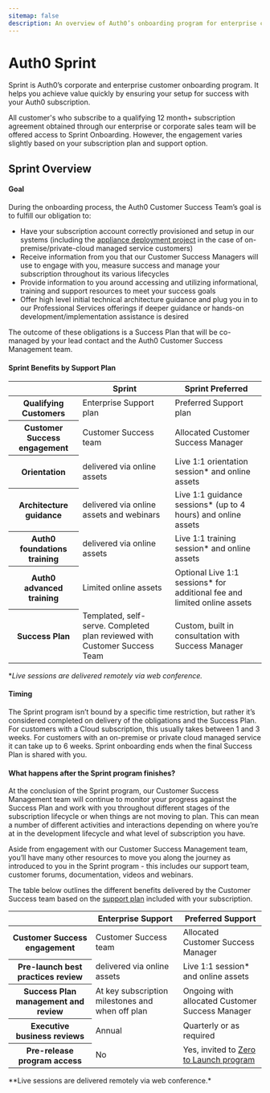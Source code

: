 ```yaml
---
sitemap: false
description: An overview of Auth0’s onboarding program for enterprise customers.
---
```


# Auth0 Sprint

Sprint is Auth0’s corporate and enterprise customer onboarding program.  It helps you achieve value quickly by ensuring your setup for success with your Auth0 subscription.

All customer's who subscribe to a qualifying 12 month+ subscription agreement obtained through our enterprise or corporate sales team  will be offered access to Sprint Onboarding.  However, the engagement varies slightly based on your subscription plan and support option.

## Sprint Overview

#### Goal

During the onboarding process, the Auth0 Customer Success Team’s goal is to fulfill our obligation to:

* Have your subscription account correctly provisioned and setup in our systems (including the [appliance deployment project](/onboarding/appliance-sprint) in the case of on-premise/private-cloud managed service customers)
* Receive information from you that our Customer Success Managers will use to engage with you, measure success and manage your subscription throughout its various lifecycles
* Provide information to you around accessing and utilizing informational, training and support resources to meet your success goals
* Offer high level initial technical architecture guidance and plug you in to our Professional Services offerings if deeper guidance or hands-on development/implementation assistance is desired

The outcome of these obligations is a Success Plan that will be co-managed by your lead contact and the Auth0 Customer Success Management team.

#### Sprint Benefits by Support Plan

<table class="table">
  <thead>
    <tr>
      <th></th>
      <th>Sprint</th>
      <th>Sprint Preferred</th>
    </tr>
  </thead>
  <tbody>
      <tr>
      <th>Qualifying Customers</th>
      <td>Enterprise Support plan</td>
      <td>Preferred Support plan</td>
    </tr>
    <tr>
      <th>Customer Success engagement</th>
      <td>Customer Success team</td>
      <td>Allocated Customer Success Manager</td>
    </tr>
    <tr>
      <th>Orientation</th>
      <td>delivered via online assets</td>
      <td>Live 1:1 orientation session* and online assets</td>
    </tr>
    <tr>
      <th>Architecture guidance</th>
      <td>delivered via online assets and webinars</td>
      <td>Live 1:1 guidance sessions* (up to 4 hours) and online assets</td>
    </tr>
    <tr>
      <th>Auth0 foundations training</th>
      <td>delivered via online assets</td>
      <td>Live 1:1 training session* and online assets</td>
    </tr>
    <tr>
      <th>Auth0 advanced training</th>
      <td>Limited online assets</td>
      <td>Optional Live 1:1 sessions* for additional fee and limited online assets</td>
    </tr>
    <tr>
      <th>Success Plan</th>
      <td>Templated, self-serve. Completed plan reviewed with Customer Success Team</td>
      <td>Custom, built in consultation with Success Manager</td>
    </tr>
  </tbody>
</table>

**Live sessions are delivered remotely via web conference.*

#### Timing

The Sprint program isn’t bound by a specific time restriction, but rather it’s considered completed on delivery of the obligations and the Success Plan.  For customers with a Cloud subscription, this usually takes between 1 and 3 weeks.  For customers with an on-premise or private cloud managed service it can take up to 6 weeks.  Sprint onboarding ends when the final Success Plan is shared with you.

#### What happens after the Sprint program finishes?

At the conclusion of the Sprint program, our Customer Success Management team will continue to monitor your progress against the Success Plan and work with you throughout different stages of the subscription lifecycle or when things are not moving to plan.  This can mean a number of different activities and interactions depending on where you’re at in the development lifecycle and what level of subscription you have.

Aside from engagement with our Customer Success Management team, you’ll have many other resources to move you along the journey as introduced to you in the Sprint program - this includes our support team, customer forums, documentation, videos and webinars.

The table below outlines the different benefits delivered by the Customer Success team based on the [support plan](/support) included with your subscription.

<table class="table">
  <thead>
    <tr>
      <th></th>
      <th>Enterprise Support</th>
      <th>Preferred Support</th>
    </tr>
  </thead>
  <tbody>
      <tr>
      <th>Customer Success engagement</th>
      <td>Customer Success team</td>
      <td>Allocated Customer Success Manager</td>
    </tr>
    <tr>
      <th>Pre-launch best practices review</th>
      <td>delivered via online assets</td>
      <td>Live 1:1 session* and online assets</td>
    </tr>
      <tr>
      <th>Success Plan management and review</th>
      <td>At key subscription milestones and when off plan</td>
      <td>Ongoing with allocated Customer Success Manager</td>
    </tr>
    <tr>
      <th>Executive business reviews</th>
      <td>Annual</td>
      <td>Quarterly or as required</td>
    </tr>
    <tr>
      <th>Pre-release program access</th>
      <td>No</td>
      <td>Yes, invited to <a href=https://auth0.com/blog/pre-release-program-zero-to-launch-blasts-off>Zero to Launch program</a></td>
    </tr>
  </tbody>
</table>
**Live sessions are delivered remotely via web conference.*
